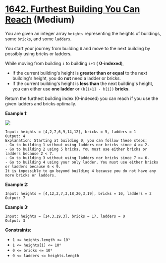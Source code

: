 # [1642. Furthest Building You Can Reach][link] (Medium)

[link]: https://leetcode.com/problems/furthest-building-you-can-reach/

You are given an integer array `heights` representing the heights of buildings, some `bricks`, and
some `ladders`.

You start your journey from building `0` and move to the next building by possibly using bricks or
ladders.

While moving from building `i` to building `i+1` ( **0-indexed**),

- If the current building's height is **greater than or equal** to the next building's height, you do
**not** need a ladder or bricks.
- If the current building's height is **less than** the next building's height, you can either use
**one ladder** or `(h[i+1] - h[i])` **bricks**.

Return the furthest building index (0-indexed) you can reach if you use the given ladders and bricks
optimally.

**Example 1:**

![](https://assets.leetcode.com/uploads/2020/10/27/q4.gif)

```
Input: heights = [4,2,7,6,9,14,12], bricks = 5, ladders = 1
Output: 4
Explanation: Starting at building 0, you can follow these steps:
- Go to building 1 without using ladders nor bricks since 4 >= 2.
- Go to building 2 using 5 bricks. You must use either bricks or ladders because 2 < 7.
- Go to building 3 without using ladders nor bricks since 7 >= 6.
- Go to building 4 using your only ladder. You must use either bricks or ladders because 6 < 9.
It is impossible to go beyond building 4 because you do not have any more bricks or ladders.
```

**Example 2:**

```
Input: heights = [4,12,2,7,3,18,20,3,19], bricks = 10, ladders = 2
Output: 7
```

**Example 3:**

```
Input: heights = [14,3,19,3], bricks = 17, ladders = 0
Output: 3
```

**Constraints:**

- `1 <= heights.length <= 10⁵`
- `1 <= heights[i] <= 10⁶`
- `0 <= bricks <= 10⁹`
- `0 <= ladders <= heights.length`
